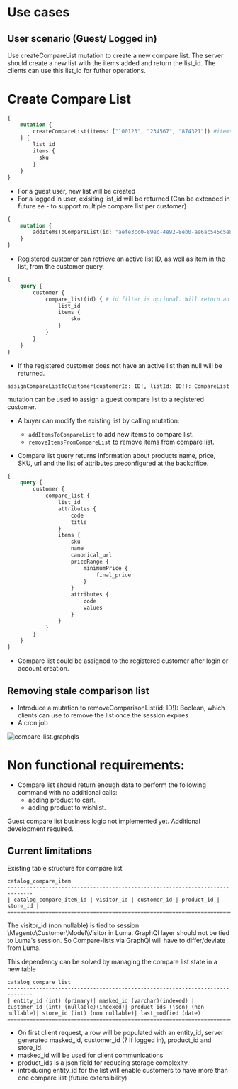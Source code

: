 # Use cases

## User scenario (Guest/ Logged in) 

Use createCompareList mutation to create a new compare list. The server should create a new list with the items added and return the list_id. The clients can use this list_id for futher operations.

# Create Compare List
```graphql
{
    mutation {
        createCompareList(items: ["100123", "234567", "874321"]) #items optional
    } {
        list_id
        items {
          sku
        }
    }
}
```
* For a guest user, new list will be created
* For a logged in user, exisiting list_id will be returned (Can be extended in future ee - to support multiple compare list per customer)


```graphql
{
    mutation {
        addItemsToCompareList(id: "aefe3cc0-89ec-4e92-8eb0-ae6ac545c5e8", items: ["100123", "234567", "874321"])
    }
}
```
* Registered customer can retrieve an active list ID, as well as item in the list, from the customer query.
```graphql
{
    query {
        customer {
            compare_list(id) { # id filter is optional. Will return an array of compare lists (Future extensibility)
                list_id
                items {
                    sku
                }
            }
        }
    }
}
```
* If the registered customer does not have an active list then null will be returned.

```
assignCompareListToCustomer(customerId: ID!, listId: ID!): CompareList 
```
mutation can be used to assign a guest compare list to a registered customer.

* A buyer can modify the existing list by calling mutation: 
  * `addItemsToCompareList` to add new items to compare list.
  * `removeItemsFromCompareList` to remove items from compare list.

* Compare list query returns information about 
products name, price, SKU, url and the list of attributes
preconfigured at the backoffice.
  
```graphql
{
    query {
        customer {
            compare_list {
                list_id
                attributes {
                    code
                    title
                }
                items {
                    sku
                    name
                    canonical_url
                    priceRange {
                        minimumPrice {
                            final_price
                        }
                    }
                    attributes {
                        code
                        values
                    }
                }
            }
        }
    }
}
```

* Compare list could be assigned to the registered customer after login or account creation. 

## Removing stale comparison list
* Introduce a mutation to removeComparisonList(id: ID!): Boolean, which clients can use to remove the list once the session expires
* A cron job

![compare-list.graphqls](compare-list/compare-list.png)

# Non functional requirements:
* Compare list should return enough data to perform the following command with no additional calls: 
  * adding product to cart.
  * adding product to wishlist.
  
Guest compare list business logic not implemented yet. Additional development required.

## Current limitations

Existing table structure for compare list
```
catalog_compare_item
------------------------------------------------------------------------------
| catalog_compare_item_id | visitor_id | customer_id | product_id | store_id |
==============================================================================
```
The visitor_id (non nullable) is tied to session \Magento\Customer\Model\Visitor in Luma. GraphQl layer should not be tied to Luma's session. So Compare-lists via GraphQl will have to differ/deviate from Luma.

This dependency can be solved by managing the compare list state in a new table
```
catalog_compare_list
------------------------------------------------------------------------------
| entity_id (int) (primary)| masked_id (varchar)(indexed) | customer_id (int) (nullable)(indexed)| product_ids (json) (non nullable)| store_id (int) (non nullable)| last_modfied (date)
==============================================================================
```
* On first client request, a row will be populated with an entity_id, server generated masked_id, customer_id (? if logged in), product_id and store_id.
* masked_id will be used for client communications
* product_ids is a json field for reducing storage complexity. 
* introducing entity_id for the list will enable customers to have more than one compare list (future extensibility)
